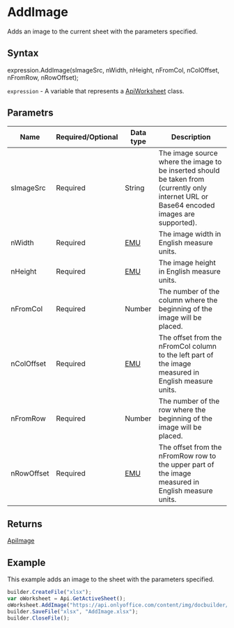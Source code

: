 # AddImage

Adds an image to the current sheet with the parameters specified.

## Syntax

expression.AddImage(sImageSrc, nWidth, nHeight, nFromCol, nColOffset, nFromRow, nRowOffset);

`expression` - A variable that represents a [ApiWorksheet](../ApiWorksheet.md) class.

## Parametrs

| **Name** | **Required/Optional** | **Data type** | **Description** |
| ------------- | ------------- | ------------- | ------------- |
| sImageSrc | Required | String | The image source where the image to be inserted should be taken from (currently only internet URL or Base64 encoded images are supported). |
| nWidth | Required | [EMU](../../../Enumerations/Emu.md) | The image width in English measure units. |
| nHeight | Required | [EMU](../../../Enumerations/Emu.md) | The image height in English measure units. |
| nFromCol | Required | Number | The number of the column where the beginning of the image will be placed. |
| nColOffset | Required | [EMU](../../../Enumerations/Emu.md) | The offset from the nFromCol column to the left part of the image measured in English measure units. |
| nFromRow | Required | Number | The number of the row where the beginning of the image will be placed. |
| nRowOffset | Required | [EMU](../../../Enumerations/Emu.md) | The offset from the nFromRow row to the upper part of the image measured in English measure units. |

## Returns

[ApiImage](../../ApiImage/ApiImage.md)

## Example

This example adds an image to the sheet with the parameters specified.

```javascript
builder.CreateFile("xlsx");
var oWorksheet = Api.GetActiveSheet();
oWorksheet.AddImage("https://api.onlyoffice.com/content/img/docbuilder/examples/coordinate_aspects.png", 60 * 36000, 35 * 36000, 0, 2 * 36000, 0, 3 * 36000);
builder.SaveFile("xlsx", "AddImage.xlsx");
builder.CloseFile();
```
